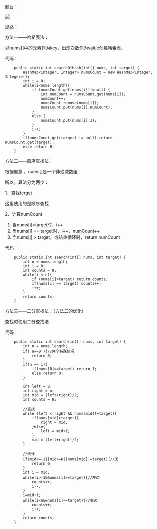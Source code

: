 题目：

![](D:\Files\study\LeetCode\剑指\53—在排序数组中查找数字I.png)

思路：

方法一——哈希表法：

以nums[]中的元素作为key，出现次数作为value创建哈希表、

代码：

```
    public static int searchOfHash(int[] nums, int target) {
        HashMap<Integer, Integer> numsCount = new HashMap<Integer, Integer>();
        int i = 0;
        while(i<nums.length){
            if (numsCount.get(nums[i])!=null) {
                int numCount = numsCount.get(nums[i]);
                numCount++;
                numsCount.remove(nums[i]);
                numsCount.put(nums[i],numCount);
            }
            else {
                numsCount.put(nums[i],1);
            }
            i++;
        }
        if(numsCount.get(target) != null) return numsCount.get(target);
        else return 0;
    }
```

方法二——顺序查找法：

根据题意 ，nums[]是一个非递减数组

所以，算法分为两步：

1、查找terget

这里使用的是顺序查找

2、计算numCount

1. 当nums[i]<target时，i++
2. 当nums[i] == target时，i++，numCount++
3. 当nums[i] > target，或结束循环时，return numCount

代码：

```
    public static int search(int[] nums, int target) {
        int n = nums.length;
        int i = 0;
        int counts = 0;
        while(i < n){
            if (nums[i]>target) return counts;
            if(nums[i] == target) counts++;
            i++;
        }
        return counts;
    }
```

方法三——二分查找法：（方法二的优化）

查找时使用二分查找法

代码：

```
    public static int search(int[] nums, int target) {
        int n = nums.length;
        if( n==0 ){//两个特殊情况
            return 0;
        }
        if(n == 1){
            if(nums[0]==target) return 1;
            else return 0;
        }
  
        int left = 0;
        int right = n;
        int mid = (left+right)/2;
        int counts = 0;
        
        //查找
        while (left < right && nums[mid]!=target){
            if(nums[mid]>target){
                right = mid;
            }else{
                left = mid+1;
            }
            mid = (left+right)/2;
        }
        
        //统计
        if(mid<=-1||mid>=n||nums[mid]!=target){//无
            return 0;
        }
        int i = mid;
        while(i>-1&&nums[i]==target){//左边
            counts++;
            i--;
        }
        i=mid+1;
        while(i<n&&nums[i]==target){//右边
            counts++;
            i++;
        }
        return counts;
    }
```


